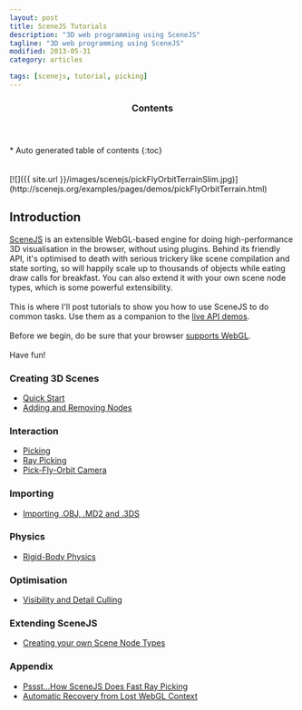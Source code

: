 ```yaml
---
layout: post
title: SceneJS Tutorials
description: "3D web programming using SceneJS"
tagline: "3D web programming using SceneJS"
modified: 2013-05-31
category: articles

tags: [scenejs, tutorial, picking]
---
```



<section id="table-of-contents" class="toc">
  <header>
    <h3>Contents</h3>
  </header>
<div id="drawer" markdown="1">
*  Auto generated table of contents
{:toc}
</div>
</section><!-- /#table-of-contents -->
<br><br>
[![]({{ site.url }}/images/scenejs/pickFlyOrbitTerrainSlim.jpg)](http://scenejs.org/examples/pages/demos/pickFlyOrbitTerrain.html)

## Introduction
[SceneJS](http://scenejs.org) is an extensible WebGL-based engine for doing high-performance 3D visualisation in the browser,
without using plugins. Behind its friendly API, it's optimised to death with serious trickery like
scene compilation and state sorting, so will happily scale up to thousands of objects while eating draw calls for breakfast.
You can also extend it with your own scene node types, which is some powerful extensibility.
<br><br>
This is where I'll post tutorials to show you how to use SceneJS to do common tasks. Use them as a
companion to the [live API demos](http://scenejs.org/examples.html).
<br><br>
Before we begin, do be sure that your browser [supports WebGL](http://get.webgl.org/).
<br><br>
Have fun!

### Creating 3D Scenes
* [Quick Start](/articles/scenejs-quick-start)
* [Adding and Removing Nodes](/articles/scenejs-creating-a-scene-and-adding-nodes)

### Interaction
* [Picking](/articles/scenejs-picking)
* [Ray Picking](/articles/scenejs-ray-picking)
* [Pick-Fly-Orbit Camera](/articles/scenejs-pickflyorbit-camera)

### Importing
* [Importing .OBJ, .MD2 and .3DS](/articles/scenejs-obj-md2-3ds)

### Physics
* [Rigid-Body Physics](/articles/scenejs-physics)

### Optimisation
* [Visibility and Detail Culling](/articles/scenejs-detail-culling)

### Extending SceneJS
* [Creating your own Scene Node Types](/articles/scenejs-node-types)

### Appendix
* [Pssst...How SceneJS Does Fast Ray Picking](/articles/scenejs-ray-picking-technique)
* [Automatic Recovery from Lost WebGL Context](/articles/scenejs-webgl-context-lost)
